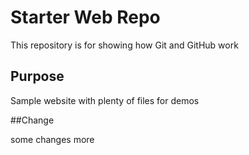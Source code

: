 # Starter Web Repo

This repository is for showing how Git and GitHub work

## Purpose

Sample website with plenty of files for demos

##Change

some changes more